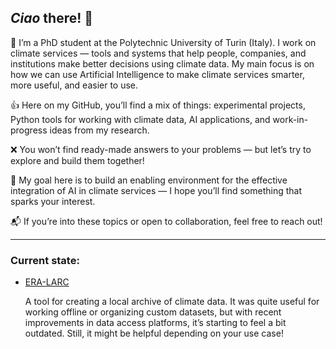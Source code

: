 ## *Ciao* there! 👋

🏫 I’m a PhD student at the Polytechnic University of Turin (Italy). I work on climate services — tools and systems that help people, companies, and institutions make better decisions using climate data. My main focus is on how we can use Artificial Intelligence to make climate services smarter, more useful, and easier to use.

👍 Here on my GitHub, you’ll find a mix of things: experimental projects, Python tools for working with climate data, AI applications, and work-in-progress ideas from my research.

❌ You won’t find ready-made answers to your problems — but let’s try to explore and build them together!

🎯 My goal here is to build an enabling environment for the effective integration of AI in climate services — I hope you’ll find something that sparks your interest.

📬 If you’re into these topics or open to collaboration, feel free to reach out!

---

### Current state:

- [ERA-LARC](https://github.com/JGrassi97/ERA_LARC)

  A tool for creating a local archive of climate data. It was quite useful for working offline or organizing custom datasets, but with recent improvements in data access platforms, it’s starting to feel a bit outdated. Still, it might be helpful depending on your use case!
